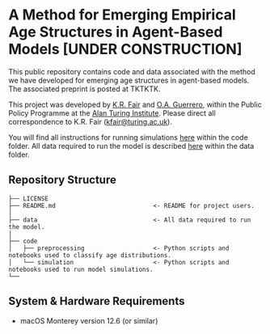 # A Method for Emerging Empirical Age Structures in Agent-Based Models **[UNDER CONSTRUCTION]**

This public repository contains code and data associated with the method we have developed for emerging age structures in agent-based models. The associated preprint is posted at TKTKTK.

This project was developed by [K.R. Fair](https://www.turing.ac.uk/people/researchers/kathyrn-r-fair) and [O.A. Guerrero](http://oguerr.com/), within the Public Policy Programme at the [Alan Turing Institute](https://www.turing.ac.uk/). Please direct all correspondence to K.R. Fair (kfair@turing.ac.uk).

You will find all instructions for running simulations [here](TKTK) within the code folder. All data required to run the model is described [here](TKTK) within the data folder.

## Repository Structure

```
├── LICENSE
├── README.md                           <- README for project users.
│
├── data                                <- All data required to run the model.
│
├── code               
│   ├── preprocessing                   <- Python scripts and notebooks used to classify age distributions.
│   └── simulation                      <- Python scripts and notebooks used to run model simulations.
└──
```

## System & Hardware Requirements

* macOS Monterey version 12.6 (or similar)
